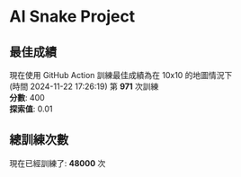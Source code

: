 
# AI Snake Project

## **最佳成績**
現在使用 GitHub Action 訓練最佳成績為在 10x10 的地圖情況下  
(時間 2024-11-22 17:26:19) 第 **971** 次訓練  
**分數**: 400  
**探索值**: 0.01

## 總訓練次數
現在已經訓練了: **48000** 次
